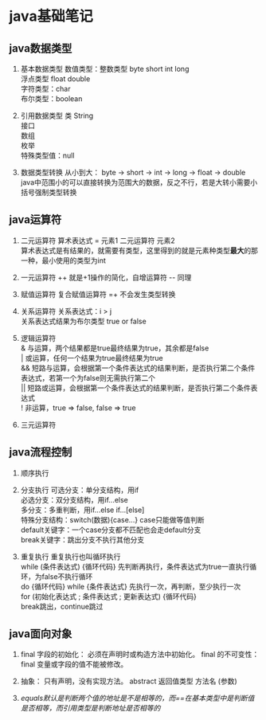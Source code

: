 # java基础笔记

## java数据类型
1. 基本数据类型
数值类型：整数类型 byte short int long  
        浮点类型 float double  
字符类型：char  
布尔类型：boolean  

2. 引用数据类型
类 String  
接口  
数组  
枚举  
特殊类型值：null  

3. 数据类型转换
从小到大： byte -> short -> int -> long -> float -> double  
java中范围小的可以直接转换为范围大的数据，反之不行，若是大转小需要小括号强制类型转换  

## java运算符
1. 二元运算符
算术表达式 = 元素1 二元运算符 元素2  
算术表达式是有结果的，就需要有类型，这里得到的就是元素种类型**最大**的那一种，最小使用的类型为int  

2. 一元运算符
++ 就是+1操作的简化，自增运算符 -- 同理  

3. 赋值运算符
复合赋值运算符 =+ 不会发生类型转换  

4. 关系运算符
关系表达式：i > j  
关系表达式结果为布尔类型 true or false  

5. 逻辑运算符  
&  与运算，两个结果都是true最终结果为true，其余都是false  
|  或运算，任何一个结果为true最终结果为true   
&& 短路与运算，会根据第一个条件表达式的结果判断，是否执行第二个条件表达式，若第一个为false则无需执行第二个  
|| 短路或运算，会根据第一个条件表达式的结果判断，是否执行第二个条件表达式  
!  非运算，true => false, false => true   
6. 三元运算符

## java流程控制
1. 顺序执行  

2. 分支执行 
可选分支：单分支结构，用if  
必选分支：双分支结构，用if...else  
多分支：多重判断，用if...else if...[else]  
特殊分支结构：switch(数据){case...} case只能做等值判断     
           default关键字：一个case分支都不匹配也会走default分支   
           break关键字：跳出分支不执行其他分支  

3. 重复执行
重复执行也叫循环执行  
while (条件表达式) {循环代码} 先判断再执行，条件表达式为true一直执行循环，为false不执行循环  
do {循环代码} while {条件表达式} 先执行一次，再判断，至少执行一次  
for (初始化表达式 ; 条件表达式 ; 更新表达式) {循环代码}   
break跳出，continue跳过  

## java面向对象
1. final 字段的初始化： 必须在声明时或构造方法中初始化。 final 的不可变性： final 变量或字段的值不能被修改。  

2. 抽象： 只有声明，没有实现方法。 abstract 返回值类型 方法名 (参数)   

3. _equals默认是判断两个值的地址是不是相等的，而==在基本类型中是判断值是否相等，而引用类型是判断地址是否相等的_
